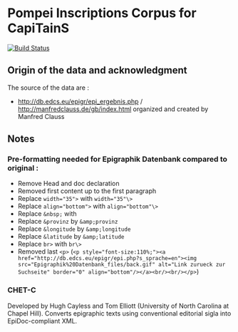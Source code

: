 Pompei Inscriptions Corpus for CapiTainS
========================================

[![Build Status](https://travis-ci.org/lascivaroma/cil004-00000.svg?branch=master)](https://travis-ci.org/lascivaroma/cil004-00000)

## Origin of the data and acknowledgment

The source of the data are : 

- http://db.edcs.eu/epigr/epi_ergebnis.php / http://manfredclauss.de/gb/index.html organized and created by Manfred Clauss

## Notes
### Pre-formatting needed for Epigraphik Datenbank compared to original :

- Remove Head and doc declaration
- Removed first content up to the first paragraph
- Replace `width="35">` with  `width="35"\>`
- Replace `align="bottom">` with  `align="bottom"\>`
- Replace `&nbsp;` with  ` `
- Replace `&provinz` by `&amp;provinz`
- Replace `&longitude` by `&amp;longitude`
- Replace `&latitude` by `&amp;latitude`
- Replace `br>` with  `br\>`
- Removed last `<p>` (`<p style="font-size:110%;"><a href="http://db.edcs.eu/epigr/epi.php?s_sprache=en"><img src="Epigraphik%20Datenbank_files/back.gif" alt="Link zurueck zur Suchseite" border="0" align="bottom"/></a><br/><br/></p>`)

### CHET-C

Developed by Hugh Cayless and Tom Elliott (University of North Carolina at Chapel Hill). Converts epigraphic texts using conventional editorial sigla into EpiDoc-compliant XML. 
